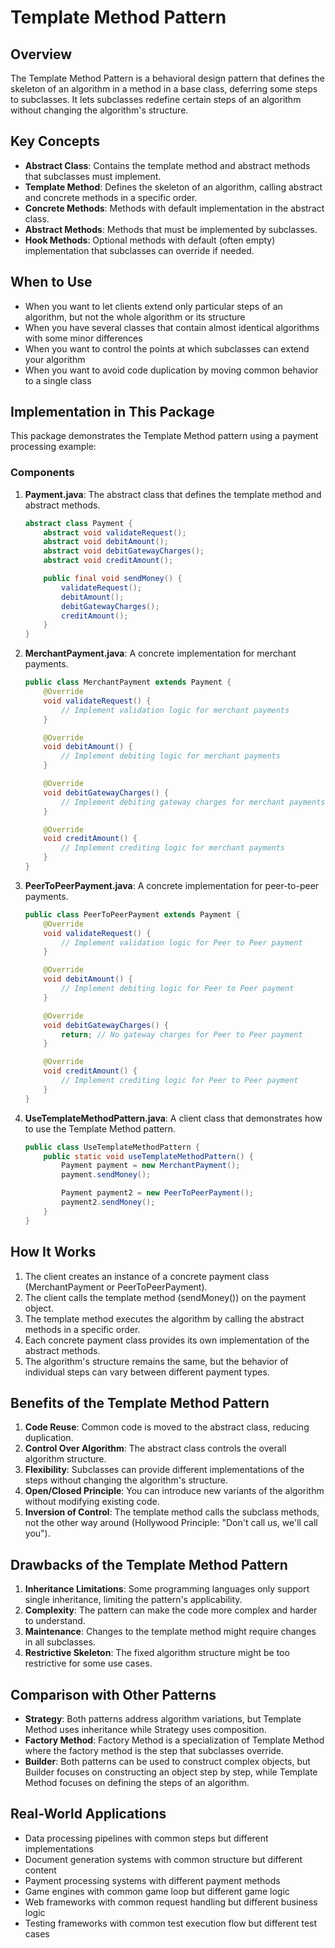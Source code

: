 # Template Method Pattern

## Overview
The Template Method Pattern is a behavioral design pattern that defines the skeleton of an algorithm in a method in a base class, deferring some steps to subclasses. It lets subclasses redefine certain steps of an algorithm without changing the algorithm's structure.

## Key Concepts
- **Abstract Class**: Contains the template method and abstract methods that subclasses must implement.
- **Template Method**: Defines the skeleton of an algorithm, calling abstract and concrete methods in a specific order.
- **Concrete Methods**: Methods with default implementation in the abstract class.
- **Abstract Methods**: Methods that must be implemented by subclasses.
- **Hook Methods**: Optional methods with default (often empty) implementation that subclasses can override if needed.

## When to Use
- When you want to let clients extend only particular steps of an algorithm, but not the whole algorithm or its structure
- When you have several classes that contain almost identical algorithms with some minor differences
- When you want to control the points at which subclasses can extend your algorithm
- When you want to avoid code duplication by moving common behavior to a single class

## Implementation in This Package

This package demonstrates the Template Method pattern using a payment processing example:

### Components

1. **Payment.java**: The abstract class that defines the template method and abstract methods.
   ```java
   abstract class Payment {
       abstract void validateRequest();
       abstract void debitAmount();
       abstract void debitGatewayCharges();
       abstract void creditAmount();
   
       public final void sendMoney() {
           validateRequest();
           debitAmount();
           debitGatewayCharges();
           creditAmount();
       }
   }
   ```

2. **MerchantPayment.java**: A concrete implementation for merchant payments.
   ```java
   public class MerchantPayment extends Payment {
       @Override
       void validateRequest() {
           // Implement validation logic for merchant payments
       }
   
       @Override
       void debitAmount() {
           // Implement debiting logic for merchant payments
       }
   
       @Override
       void debitGatewayCharges() {
           // Implement debiting gateway charges for merchant payments
       }
   
       @Override
       void creditAmount() {
           // Implement crediting logic for merchant payments
       }
   }
   ```

3. **PeerToPeerPayment.java**: A concrete implementation for peer-to-peer payments.
   ```java
   public class PeerToPeerPayment extends Payment {
       @Override
       void validateRequest() {
           // Implement validation logic for Peer to Peer payment
       }
   
       @Override
       void debitAmount() {
           // Implement debiting logic for Peer to Peer payment
       }
   
       @Override
       void debitGatewayCharges() {
           return; // No gateway charges for Peer to Peer payment
       }
   
       @Override
       void creditAmount() {
           // Implement crediting logic for Peer to Peer payment
       }
   }
   ```

4. **UseTemplateMethodPattern.java**: A client class that demonstrates how to use the Template Method pattern.
   ```java
   public class UseTemplateMethodPattern {
       public static void useTemplateMethodPattern() {
           Payment payment = new MerchantPayment();
           payment.sendMoney();
   
           Payment payment2 = new PeerToPeerPayment();
           payment2.sendMoney();
       }
   }
   ```

## How It Works
1. The client creates an instance of a concrete payment class (MerchantPayment or PeerToPeerPayment).
2. The client calls the template method (sendMoney()) on the payment object.
3. The template method executes the algorithm by calling the abstract methods in a specific order.
4. Each concrete payment class provides its own implementation of the abstract methods.
5. The algorithm's structure remains the same, but the behavior of individual steps can vary between different payment types.

## Benefits of the Template Method Pattern
1. **Code Reuse**: Common code is moved to the abstract class, reducing duplication.
2. **Control Over Algorithm**: The abstract class controls the overall algorithm structure.
3. **Flexibility**: Subclasses can provide different implementations of the steps without changing the algorithm's structure.
4. **Open/Closed Principle**: You can introduce new variants of the algorithm without modifying existing code.
5. **Inversion of Control**: The template method calls the subclass methods, not the other way around (Hollywood Principle: "Don't call us, we'll call you").

## Drawbacks of the Template Method Pattern
1. **Inheritance Limitations**: Some programming languages only support single inheritance, limiting the pattern's applicability.
2. **Complexity**: The pattern can make the code more complex and harder to understand.
3. **Maintenance**: Changes to the template method might require changes in all subclasses.
4. **Restrictive Skeleton**: The fixed algorithm structure might be too restrictive for some use cases.

## Comparison with Other Patterns
- **Strategy**: Both patterns address algorithm variations, but Template Method uses inheritance while Strategy uses composition.
- **Factory Method**: Factory Method is a specialization of Template Method where the factory method is the step that subclasses override.
- **Builder**: Both patterns can be used to construct complex objects, but Builder focuses on constructing an object step by step, while Template Method focuses on defining the steps of an algorithm.

## Real-World Applications
- Data processing pipelines with common steps but different implementations
- Document generation systems with common structure but different content
- Payment processing systems with different payment methods
- Game engines with common game loop but different game logic
- Web frameworks with common request handling but different business logic
- Testing frameworks with common test execution flow but different test cases
